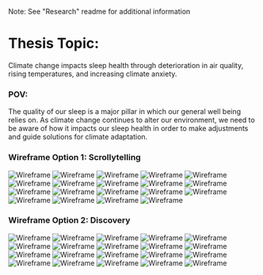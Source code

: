 Note: See "Research" readme for additional information

# Thesis Topic: 

Climate change impacts sleep health through deterioration in air quality, rising temperatures, and increasing climate anxiety.

### POV: 

The quality of our sleep is a major pillar in which our general well being relies on. As climate change continues to alter our environment, 
we need to be aware of how it impacts our sleep health in order to make adjustments and guide solutions for climate adaptation.



### Wireframe Option 1: Scrollytelling

![Wireframe](WirePNGs_Scroll/0_scrolly.png "Scrolly Wireframe")
![Wireframe](WirePNGs_Scroll/1_scrolly.png "Scrolly Wireframe")
![Wireframe](WirePNGs_Scroll/2_scrolly.png "Scrolly Wireframe")
![Wireframe](WirePNGs_Scroll/3_scrolly.png "Scrolly Wireframe")
![Wireframe](WirePNGs_Scroll/4_scrolly.png "Scrolly Wireframe")
![Wireframe](WirePNGs_Scroll/5_scrolly.png "Scrolly Wireframe")
![Wireframe](WirePNGs_Scroll/6_scrolly.png "Scrolly Wireframe")
![Wireframe](WirePNGs_Scroll/7_scrolly.png "Scrolly Wireframe")
![Wireframe](WirePNGs_Scroll/8_scrolly.png "Scrolly Wireframe")
![Wireframe](WirePNGs_Scroll/9_scrolly.png "Scrolly Wireframe")
![Wireframe](WirePNGs_Scroll/10_scrolly.png "Scrolly Wireframe")
![Wireframe](WirePNGs_Scroll/11_scrolly.png "Scrolly Wireframe")
![Wireframe](WirePNGs_Scroll/12_scrolly.png "Scrolly Wireframe")
![Wireframe](WirePNGs_Scroll/13_scrolly.png "Scrolly Wireframe")
![Wireframe](WirePNGs_Scroll/14_scrolly.png "Scrolly Wireframe")
![Wireframe](WirePNGs_Scroll/15_scrolly.png "Scrolly Wireframe")
![Wireframe](WirePNGs_Scroll/16_scrolly.png "Scrolly Wireframe")
![Wireframe](WirePNGs_Scroll/17_scrolly.png "Scrolly Wireframe")
![Wireframe](WirePNGs_Scroll/18_scrolly.png "Scrolly Wireframe")



### Wireframe Option 2: Discovery

![Wireframe](WirePNGs_Discovery/0_discovery.png "Discovery Wireframe")
![Wireframe](WirePNGs_Discovery/1_discovery.png "Discovery Wireframe")
![Wireframe](WirePNGs_Discovery/2_discovery.png "Discovery Wireframe")
![Wireframe](WirePNGs_Discovery/3_discovery.png "Discovery Wireframe")
![Wireframe](WirePNGs_Discovery/4_discovery.png "Discovery Wireframe")
![Wireframe](WirePNGs_Discovery/5_discovery.png "Discovery Wireframe")
![Wireframe](WirePNGs_Discovery/6_discovery.png "Discovery Wireframe")
![Wireframe](WirePNGs_Discovery/7_discovery.png "Discovery Wireframe")
![Wireframe](WirePNGs_Discovery/8_discovery.png "Discovery Wireframe")
![Wireframe](WirePNGs_Discovery/9_discovery.png "Discovery Wireframe")
![Wireframe](WirePNGs_Discovery/10_discovery.png "Discovery Wireframe")
![Wireframe](WirePNGs_Discovery/11_discovery.png "Discovery Wireframe")
![Wireframe](WirePNGs_Discovery/12_discovery.png "Discovery Wireframe")
![Wireframe](WirePNGs_Discovery/13_discovery.png "Discovery Wireframe")
![Wireframe](WirePNGs_Discovery/14_discovery.png "Discovery Wireframe")
![Wireframe](WirePNGs_Discovery/15_discovery.png "Discovery Wireframe")
![Wireframe](WirePNGs_Discovery/16_discovery.png "Discovery Wireframe")
![Wireframe](WirePNGs_Discovery/17_discovery.png "Discovery Wireframe")
![Wireframe](WirePNGs_Discovery/18_discovery.png "Discovery Wireframe")
![Wireframe](WirePNGs_Discovery/19_discovery.png "Discovery Wireframe")


